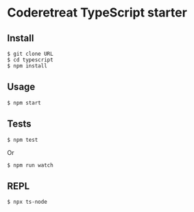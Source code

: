 Coderetreat TypeScript starter
====

Install
----

    $ git clone URL
    $ cd typescript
    $ npm install

Usage
----

    $ npm start

Tests
----

    $ npm test

Or

    $ npm run watch

REPL
----

    $ npx ts-node
